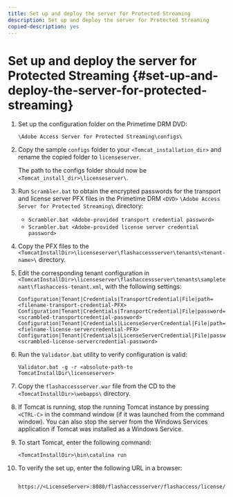 ```yaml
---
title: Set up and deploy the server for Protected Streaming
description: Set up and deploy the server for Protected Streaming
copied-description: yes
---
```


# Set up and deploy the server for Protected Streaming {#set-up-and-deploy-the-server-for-protected-streaming}

1. Set up the configuration folder on the Primetime DRM DVD:

   `\Adobe Access Server for Protected Streaming\configs\`
1. Copy the sample `configs` folder to your `<Tomcat_installation_dir>` and rename the copied folder to `licenseserver`.

   The path to the configs folder should now be `<Tomcat_install_dir>\licenseserver\`.   
1. Run `Scrambler.bat` to obtain the encrypted passwords for the transport and license server PFX files in the Primetime DRM `<DVD>` `\Adobe Access Server for Protected Streaming\` directory:

   * `Scrambler.bat <Adobe-provided transport credential password>` 
   * `Scrambler.bat <Adobe-provided license server credential password>`

1. Copy the PFX files to the `<TomcatInstallDir>\licenseserver\flashaccessserver\tenants\<tenant-name>\` directory.
1. Edit the corresponding tenant configuration in `<TomcatInstallDir>\licenseserver\flashaccessserver\tenants\sampletenant\flashaccess-tenant.xml`, with the following settings:

   ```   
   Configuration|Tenant|Credentials|TransportCredential|File|path=<filename-transport-credential-PFX> 
   Configuration|Tenant|Credentials|TransportCredential|File|password=<scrambled-transportcredential-password> 
   Configuration|Tenant|Credentials|LicenseServerCredential|File|path=<fielname-license-servercredential-PFX> 
   Configuration|Tenant|Credentials|LicenseServerCredential|File|password=<scrambled-license-servercredential-password>
   ```

1. Run the `Validator.bat` utility to verify configuration is valid:

   ```
   Validator.bat -g -r <absolute-path-to TomcatInstallDir\licenseserver>
   ```

1. Copy the `flashaccessserver.war` file from the CD to the `<TomcatInstallDir>\webapps\` directory.
1. If Tomcat is running, stop the running Tomcat instance by pressing `<CTRL-C>` in the command window (if it was launched from the command window). You can also stop the server from the Windows Services application if Tomcat was installed as a Windows Service.
1. To start Tomcat, enter the following command:

   ```
   <TomcatInstallDir>\bin\catalina run
   ```

1. To verify the set up, enter the following URL in a browser:

   ```
    https://<LicenseServer>:8080/flashaccessserver/flashaccess/license/v2
   ```
